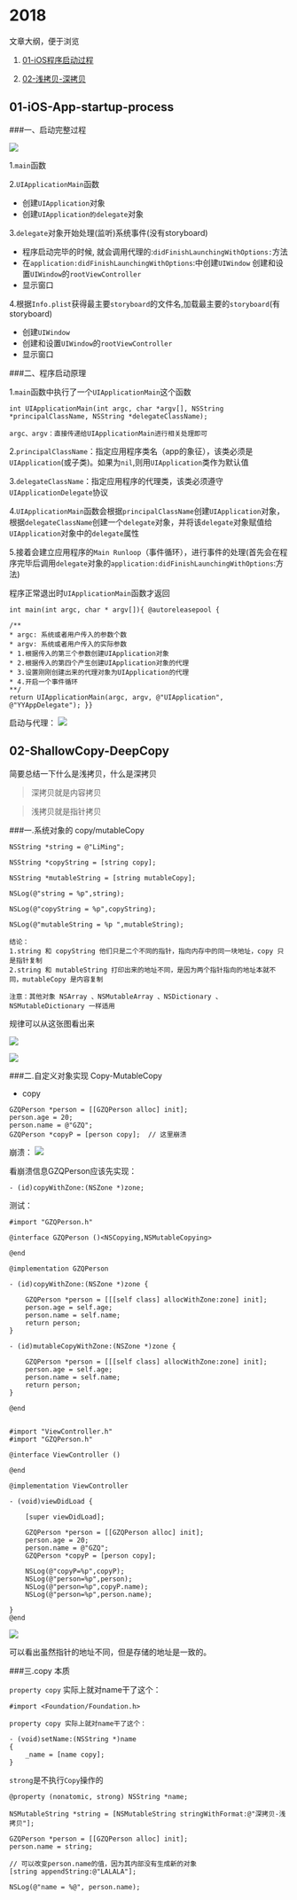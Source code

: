 # 2018

文章大纲，便于浏览

1. [01-iOS程序启动过程](https://github.com/liberalisman/2018-Interview-Preparation#01-ios-app-startup-process)

2. [02-浅拷贝-深拷贝](https://github.com/liberalisman/2018-Interview-Preparation#02-shallowcopy-deepcopy)





## 01-iOS-App-startup-process

###一、启动完整过程

![](http://okhqmtd8q.bkt.clouddn.com/image/jpg/%E7%A8%8B%E5%BA%8F%E5%90%AF%E5%8A%A8%E6%B5%81%E7%A8%8B.png)

1.`main`函数

2.`UIApplicationMain`函数

* 创建`UIApplication`对象
* 创建`UIApplication的delegate`对象

3.`delegate`对象开始处理(监听)系统事件(没有storyboard)

* 程序启动完毕的时候, 就会调用代理的:`didFinishLaunchingWithOptions:`方法
* 在`application:didFinishLaunchingWithOptions`:中创建`UIWindow` 创建和设置`UIWindow`的`rootViewController`
* 显示窗口

4.根据`Info.plist`获得最主要`storyboard`的文件名,加载最主要的`storyboard`(有storyboard)

* 创建`UIWindow`
* 创建和设置`UIWindow`的`rootViewController`
* 显示窗口


###二、程序启动原理


1.`main`函数中执行了一个`UIApplicationMain`这个函数

```objc
int UIApplicationMain(int argc, char *argv[], NSString *principalClassName, NSString *delegateClassName);

argc、argv：直接传递给UIApplicationMain进行相关处理即可
```

2.`principalClassName`：指定应用程序类名（app的象征），该类必须是`UIApplication`(或子类)。如果为`nil`,则用`UIApplication`类作为默认值

3.`delegateClassName`：指定应用程序的代理类，该类必须遵守`UIApplicationDelegate`协议

4.`UIApplicationMain`函数会根据`principalClassName`创建`UIApplication`对象，根据`delegateClassName`创建一个`delegate`对象，并将该`delegate`对象赋值给`UIApplication`对象中的`delegate`属性

5.接着会建立应用程序的`Main Runloop`（事件循环），进行事件的处理(首先会在程序完毕后调用`delegate`对象的`application:didFinishLaunchingWithOptions`:方法)

程序正常退出时`UIApplicationMain`函数才返回

```objc
int main(int argc, char * argv[]){ @autoreleasepool { 

/**
* argc: 系统或者用户传入的参数个数
* argv: 系统或者用户传入的实际参数 
* 1.根据传入的第三个参数创建UIApplication对象 
* 2.根据传入的第四个产生创建UIApplication对象的代理
* 3.设置刚刚创建出来的代理对象为UIApplication的代理 
* 4.开启一个事件循环 
**/ 
return UIApplicationMain(argc, argv, @"UIApplication", @"YYAppDelegate"); }}

```

启动与代理：
![](http://okhqmtd8q.bkt.clouddn.com/image/jpg/%E7%A8%8B%E5%BA%8F%E5%90%AF%E5%8A%A8%E4%B8%8E%E4%BB%A3%E7%90%86.png)

## 02-ShallowCopy-DeepCopy

简要总结一下什么是浅拷贝，什么是深拷贝

> 深拷贝就是内容拷贝

> 浅拷贝就是指针拷贝

###一.系统对象的 copy/mutableCopy
 

```objc
NSString *string = @"LiMing";
    
NSString *copyString = [string copy];
    
NSString *mutableString = [string mutableCopy];
    
NSLog(@"string = %p",string);
    
NSLog(@"copyString = %p",copyString);
    
NSLog(@"mutableString = %p ",mutableString);

结论：
1.string 和 copyString 他们只是二个不同的指针，指向内存中的同一块地址，copy 只是指针复制
2.string 和 mutableString 打印出来的地址不同，是因为两个指针指向的地址本就不同，mutableCopy 是内容复制

注意：其他对象 NSArray 、NSMutableArray 、NSDictionary 、NSMutableDictionary 一样适用
```

规律可以从这张图看出来

![](http://okhqmtd8q.bkt.clouddn.com/image/jpg/%E6%B7%B1%E6%8B%B7%E8%B4%9D-%E6%B5%85%E6%8B%B7%E8%B4%9D-01)

![](http://okhqmtd8q.bkt.clouddn.com/image/jpg/%E6%B7%B1%E6%8B%B7%E8%B4%9D-%E6%B5%85%E6%8B%B7%E8%B4%9D-02)

###二.自定义对象实现 Copy-MutableCopy

* copy

```objc
GZQPerson *person = [[GZQPerson alloc] init];
person.age = 20;
person.name = @"GZQ";
GZQPerson *copyP = [person copy];  // 这里崩溃
```

崩溃：
![](http://okhqmtd8q.bkt.clouddn.com/image/jpg/%E6%B7%B1%E6%8B%B7%E8%B4%9D-%E6%B5%85%E6%8B%B7%E8%B4%9D-03.png)

看崩溃信息GZQPerson应该先实现：

```objc
- (id)copyWithZone:(NSZone *)zone;
```
测试：

```objc
#import "GZQPerson.h"

@interface GZQPerson ()<NSCopying,NSMutableCopying>

@end

@implementation GZQPerson

- (id)copyWithZone:(NSZone *)zone {

    GZQPerson *person = [[[self class] allocWithZone:zone] init];
    person.age = self.age;
    person.name = self.name;
    return person;
}

- (id)mutableCopyWithZone:(NSZone *)zone {

    GZQPerson *person = [[[self class] allocWithZone:zone] init];
    person.age = self.age;
    person.name = self.name;
    return person;
}

@end


```



```objc
#import "ViewController.h"
#import "GZQPerson.h"

@interface ViewController ()

@end

@implementation ViewController

- (void)viewDidLoad {
    
    [super viewDidLoad];

    GZQPerson *person = [[GZQPerson alloc] init];
    person.age = 20;
    person.name = @"GZQ";
    GZQPerson *copyP = [person copy];
    
    NSLog(@"copyP=%p",copyP);
    NSLog(@"person=%p",person);
    NSLog(@"person=%p",copyP.name);
    NSLog(@"person=%p",person.name);
    
}
@end
```

![](http://okhqmtd8q.bkt.clouddn.com/image/jpg/%E6%B7%B1%E6%8B%B7%E8%B4%9D-%E6%B5%85%E6%8B%B7%E8%B4%9D-04.png)

可以看出虽然指针的地址不同，但是存储的地址是一致的。



###三.copy 本质

`property copy` 实际上就对name干了这个：

```objc
#import <Foundation/Foundation.h>

property copy 实际上就对name干了这个：

- (void)setName:(NSString *)name
{
    _name = [name copy];
}
```

`strong`是不执行`Copy`操作的

```objc
@property (nonatomic, strong) NSString *name;

NSMutableString *string = [NSMutableString stringWithFormat:@"深拷贝-浅拷贝"];

GZQPerson *person = [[GZQPerson alloc] init];
person.name = string;

// 可以改变person.name的值，因为其内部没有生成新的对象
[string appendString:@"LALALA"];

NSLog(@"name = %@", person.name);
```


